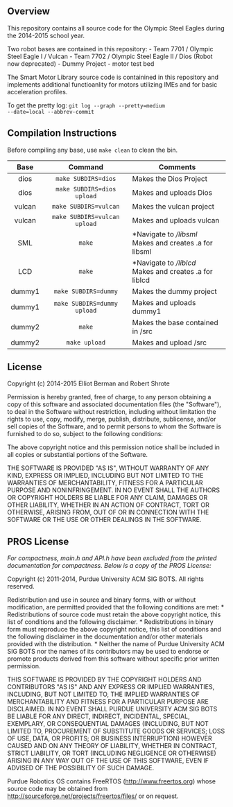 ## Overview
This repository contains all source code for the Olympic Steel Eagles during the 2014-2015 school year.

Two robot bases are contained in this repository:
	- Team 7701 / Olympic Steel Eagle I / Vulcan
	- Team 7702 / Olympic Steel Eagle II / Dios (Robot now deprecated)
	- Dummy Project - motor test bed

The Smart Motor Library source code is containined in this repository and implements additional functioanlity for motors utilizing IMEs and for basic acceleration profiles.

To get the pretty log:
<code>git log --graph --pretty=medium --date=local --abbrev-commit</code>

## Compilation Instructions

Before compiling any base, use <code>make clean</code> to clean the bin.

|	Base	|					Command					|							Comments 							|
|:---------:|:-----------------------------------------:|---------------------------------------------------------------|
|   dios	|     <code>make SUBDIRS=dios</code>		| Makes the Dios Project										|
|   dios	| <code>make SUBDIRS=dios upload</code>		| Makes and uploads Dios										|
|  vulcan	| 	 <code>make SUBDIRS=vulcan</code>		| Makes the vulcan project										|
|  vulcan 	| <code>make SUBDIRS=vulcan upload</code>	| Makes and uploads vulcan										|
| 	SML		| 			<code>make</code>				| *Navigate to */libsml* <br /> Makes and creates .a for libsml	|
|	LCD		|		    <code>make</code>				| *Navigate to */liblcd* <br /> Makes and creates .a for liblcd	|
|  dummy1	|	<code>make SUBDIRS=dummy</code>			| Makes the dummy project										|
|  dummy1	| <code>make SUBDIRS=dummy upload </code>	| Makes and uploads dummy1										|
|  dummy2	| 			<code>make</code>				| Makes the base contained in /src								|
|  dummy2	| 		<code>make upload</code>			| Makes and upload /src											|

## License
Copyright (c) 2014-2015 Elliot Berman and Robert Shrote

Permission is hereby granted, free of charge, to any person obtaining a copy
of this software and associated documentation files (the "Software"), to deal
in the Software without restriction, including without limitation the rights
to use, copy, modify, merge, publish, distribute, sublicense, and/or sell
copies of the Software, and to permit persons to whom the Software is
furnished to do so, subject to the following conditions:

The above copyright notice and this permission notice shall be included in all
copies or substantial portions of the Software.

THE SOFTWARE IS PROVIDED "AS IS", WITHOUT WARRANTY OF ANY KIND, EXPRESS OR
IMPLIED, INCLUDING BUT NOT LIMITED TO THE WARRANTIES OF MERCHANTABILITY,
FITNESS FOR A PARTICULAR PURPOSE AND NONINFRINGEMENT. IN NO EVENT SHALL THE
AUTHORS OR COPYRIGHT HOLDERS BE LIABLE FOR ANY CLAIM, DAMAGES OR OTHER
LIABILITY, WHETHER IN AN ACTION OF CONTRACT, TORT OR OTHERWISE, ARISING FROM,
OUT OF OR IN CONNECTION WITH THE SOFTWARE OR THE USE OR OTHER DEALINGS IN THE
SOFTWARE.

## PROS License
*For compactness, main.h and API.h have been excluded from the printed documentation for compactness.
Below is a copy of the PROS License:*

Copyright (c) 2011-2014, Purdue University ACM SIG BOTS.
All rights reserved.

Redistribution and use in source and binary forms, with or without
modification, are permitted provided that the following conditions are met:
    * Redistributions of source code must retain the above copyright
      notice, this list of conditions and the following disclaimer.
    * Redistributions in binary form must reproduce the above copyright
      notice, this list of conditions and the following disclaimer in the
      documentation and/or other materials provided with the distribution.
    * Neither the name of Purdue University ACM SIG BOTS nor the
      names of its contributors may be used to endorse or promote products
      derived from this software without specific prior written permission.

THIS SOFTWARE IS PROVIDED BY THE COPYRIGHT HOLDERS AND CONTRIBUTORS "AS IS" AND
ANY EXPRESS OR IMPLIED WARRANTIES, INCLUDING, BUT NOT LIMITED TO, THE IMPLIED
WARRANTIES OF MERCHANTABILITY AND FITNESS FOR A PARTICULAR PURPOSE ARE
DISCLAIMED. IN NO EVENT SHALL PURDUE UNIVERSITY ACM SIG BOTS BE LIABLE FOR ANY
DIRECT, INDIRECT, INCIDENTAL, SPECIAL, EXEMPLARY, OR CONSEQUENTIAL DAMAGES
(INCLUDING, BUT NOT LIMITED TO, PROCUREMENT OF SUBSTITUTE GOODS OR SERVICES;
LOSS OF USE, DATA, OR PROFITS; OR BUSINESS INTERRUPTION) HOWEVER CAUSED AND
ON ANY THEORY OF LIABILITY, WHETHER IN CONTRACT, STRICT LIABILITY, OR TORT
(INCLUDING NEGLIGENCE OR OTHERWISE) ARISING IN ANY WAY OUT OF THE USE OF THIS
SOFTWARE, EVEN IF ADVISED OF THE POSSIBILITY OF SUCH DAMAGE.

Purdue Robotics OS contains FreeRTOS (http://www.freertos.org) whose source code may be
obtained from http://sourceforge.net/projects/freertos/files/ or on request.